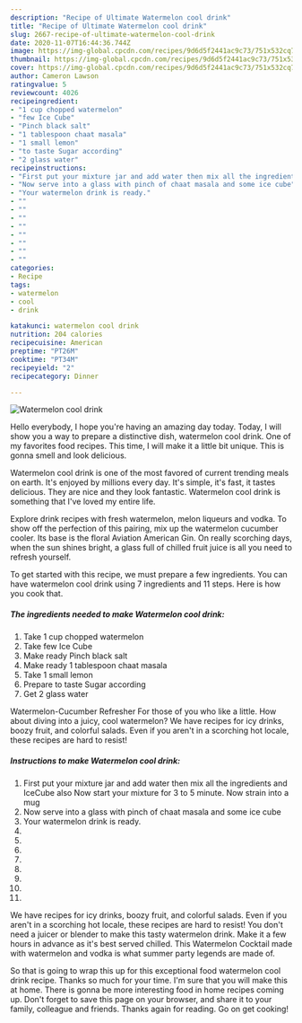 ```yaml
---
description: "Recipe of Ultimate Watermelon cool drink"
title: "Recipe of Ultimate Watermelon cool drink"
slug: 2667-recipe-of-ultimate-watermelon-cool-drink
date: 2020-11-07T16:44:36.744Z
image: https://img-global.cpcdn.com/recipes/9d6d5f2441ac9c73/751x532cq70/watermelon-cool-drink-recipe-main-photo.jpg
thumbnail: https://img-global.cpcdn.com/recipes/9d6d5f2441ac9c73/751x532cq70/watermelon-cool-drink-recipe-main-photo.jpg
cover: https://img-global.cpcdn.com/recipes/9d6d5f2441ac9c73/751x532cq70/watermelon-cool-drink-recipe-main-photo.jpg
author: Cameron Lawson
ratingvalue: 5
reviewcount: 4026
recipeingredient:
- "1 cup chopped watermelon"
- "few Ice Cube"
- "Pinch black salt"
- "1 tablespoon chaat masala"
- "1 small lemon"
- "to taste Sugar according"
- "2 glass water"
recipeinstructions:
- "First put your mixture jar and add water then mix all the ingredients and IceCube also Now start your mixture for 3 to 5 minute. Now strain into a mug"
- "Now serve into a glass with pinch of chaat masala and some ice cube"
- "Your watermelon drink is ready."
- ""
- ""
- ""
- ""
- ""
- ""
- ""
- ""
categories:
- Recipe
tags:
- watermelon
- cool
- drink

katakunci: watermelon cool drink 
nutrition: 204 calories
recipecuisine: American
preptime: "PT26M"
cooktime: "PT34M"
recipeyield: "2"
recipecategory: Dinner

---
```



![Watermelon cool drink](https://img-global.cpcdn.com/recipes/9d6d5f2441ac9c73/751x532cq70/watermelon-cool-drink-recipe-main-photo.jpg)

Hello everybody, I hope you're having an amazing day today. Today, I will show you a way to prepare a distinctive dish, watermelon cool drink. One of my favorites food recipes. This time, I will make it a little bit unique. This is gonna smell and look delicious.

Watermelon cool drink is one of the most favored of current trending meals on earth. It's enjoyed by millions every day. It's simple, it's fast, it tastes delicious. They are nice and they look fantastic. Watermelon cool drink is something that I've loved my entire life.

Explore drink recipes with fresh watermelon, melon liqueurs and vodka. To show off the perfection of this pairing, mix up the watermelon cucumber cooler. Its base is the floral Aviation American Gin. On really scorching days, when the sun shines bright, a glass full of chilled fruit juice is all you need to refresh yourself.


To get started with this recipe, we must prepare a few ingredients. You can have watermelon cool drink using 7 ingredients and 11 steps. Here is how you cook that.

<!--inarticleads1-->

##### The ingredients needed to make Watermelon cool drink:

1. Take 1 cup chopped watermelon
1. Take few Ice Cube
1. Make ready Pinch black salt
1. Make ready 1 tablespoon chaat masala
1. Take 1 small lemon
1. Prepare to taste Sugar according
1. Get 2 glass water


Watermelon-Cucumber Refresher For those of you who like a little. How about diving into a juicy, cool watermelon? We have recipes for icy drinks, boozy fruit, and colorful salads. Even if you aren&#39;t in a scorching hot locale, these recipes are hard to resist! 

<!--inarticleads2-->

##### Instructions to make Watermelon cool drink:

1. First put your mixture jar and add water then mix all the ingredients and IceCube also Now start your mixture for 3 to 5 minute. Now strain into a mug
1. Now serve into a glass with pinch of chaat masala and some ice cube
1. Your watermelon drink is ready.
1. 
1. 
1. 
1. 
1. 
1. 
1. 
1. 


We have recipes for icy drinks, boozy fruit, and colorful salads. Even if you aren&#39;t in a scorching hot locale, these recipes are hard to resist! You don&#39;t need a juicer or blender to make this tasty watermelon drink. Make it a few hours in advance as it&#39;s best served chilled. This Watermelon Cocktail made with watermelon and vodka is what summer party legends are made of. 

So that is going to wrap this up for this exceptional food watermelon cool drink recipe. Thanks so much for your time. I'm sure that you will make this at home. There is gonna be more interesting food in home recipes coming up. Don't forget to save this page on your browser, and share it to your family, colleague and friends. Thanks again for reading. Go on get cooking!
